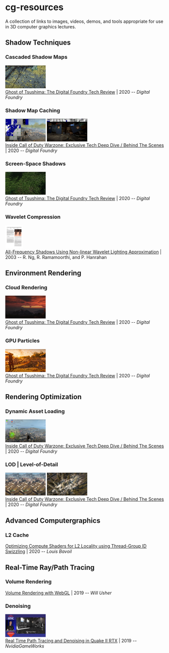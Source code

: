 # **cg-resources**

A collection of links to images, videos, demos, and tools appropriate for use in 3D computer graphics lectures.




## Shadow Techniques

### Cascaded Shadow Maps

[<img src="./thumbnails/youtube-X2sOQjSf-LI-403.jpg" width="128">](https://youtu.be/X2sOQjSf-LI?t=403)
<br> [Ghost of Tsushima: The Digital Foundry Tech Review](https://youtu.be/X2sOQjSf-LI) | 2020 -- *Digital Foundry*


### Shadow Map Caching

[<img src="./thumbnails/youtube-mvdTtl27TpM-946.jpg" width="128">](https://youtu.be/mvdTtl27TpM?t=901)
[<img src="./thumbnails/youtube-mvdTtl27TpM-1004.jpg" width="128">](https://youtu.be/mvdTtl27TpM?t=1004)
<br> [Inside Call of Duty Warzone: Exclusive Tech Deep Dive / Behind The Scenes](https://youtu.be/mvdTtl27TpM) | 2020 -- *Digital Foundry* 

### Screen-Space Shadows

[<img src="./thumbnails/youtube-X2sOQjSf-LI-418.jpg" width="128">](https://youtu.be/X2sOQjSf-LI?t=403)
<br> [Ghost of Tsushima: The Digital Foundry Tech Review](https://youtu.be/X2sOQjSf-LI) | 2020 -- *Digital Foundry*



### Wavelet Compression

[<img src="./thumbnails/paper-ng-allfreq.jpg" height="72">](https://cseweb.ucsd.edu/~ravir/papers/allfreq/allfreq.pdf)
<br> [All-Frequency Shadows Using Non-linear Wavelet Lighting Approximation](https://cseweb.ucsd.edu/~ravir/papers/allfreq/allfreq.pdf) | 2003 -- R. Ng, R. Ramamoorthi, and P. Hanrahan


## Environment Rendering

### Cloud Rendering

[<img src="./thumbnails/youtube-X2sOQjSf-LI-321.jpg" width="128">](https://youtu.be/X2sOQjSf-LI?t=304)
<br> [Ghost of Tsushima: The Digital Foundry Tech Review](https://youtu.be/X2sOQjSf-LI) | 2020 -- *Digital Foundry*


### GPU Particles

[<img src="./thumbnails/youtube-X2sOQjSf-LI-461.jpg" width="128">](https://youtu.be/X2sOQjSf-LI?t=448)
<br> [Ghost of Tsushima: The Digital Foundry Tech Review](https://youtu.be/X2sOQjSf-LI) | 2020 -- *Digital Foundry*



## Rendering Optimization

### Dynamic Asset Loading

[<img src="./thumbnails/youtube-mvdTtl27TpM-555.jpg" width="128">](https://youtu.be/mvdTtl27TpM?t=555)
<br> [Inside Call of Duty Warzone: Exclusive Tech Deep Dive / Behind The Scenes](https://youtu.be/mvdTtl27TpM) | 2020 -- *Digital Foundry* 


### LOD | Level-of-Detail

[<img src="./thumbnails/youtube-mvdTtl27TpM-662.jpg" width="128">](https://youtu.be/mvdTtl27TpM?t=662)
[<img src="./thumbnails/youtube-mvdTtl27TpM-741.jpg" width="128">](https://youtu.be/mvdTtl27TpM?t=741)
<br> [Inside Call of Duty Warzone: Exclusive Tech Deep Dive / Behind The Scenes](https://youtu.be/mvdTtl27TpM) | 2020 -- *Digital Foundry* 


## Advanced Computergraphics

### L2 Cache

[Optimizing Compute Shaders for L2 Locality using Thread-Group ID Swizzling](https://developer.nvidia.com/blog/optimizing-compute-shaders-for-l2-locality-using-thread-group-id-swizzling/) | 2020 -- *Louis Bavoil*


## Real-Time Ray/Path Tracing

### Volume Rendering

[Volume Rendering with WebGL](https://www.willusher.io/webgl/2019/01/13/volume-rendering-with-webgl) | 2019 -- *Will Usher*


### Denoising

[<img src="./thumbnails/youtube-FewqoJjHR0A-656.jpg" width="128">](https://youtu.be/FewqoJjHR0A?t=656)
<br> [Real Time Path Tracing and Denoising in Quake II RTX](https://www.youtube.com/watch?v=FewqoJjHR0A) | 2019 -- *NvidiaGameWorks*

